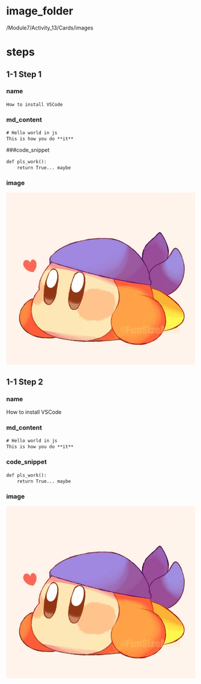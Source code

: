 # image_folder
/Module7/Activity_13/Cards/images

# steps

## 1-1 Step 1

### name
```
How to install VSCode     
```

### md_content
```
# Hello world in js
This is how you do **it**
```

###code_snippet
```
def pls_work():
    return True... maybe
```

### image
![bandanna](images/bandanna.jpg)

## 1-1 Step 2

### name
How to install VSCode

### md_content
```
# Hello world in js
This is how you do **it**
```

### code_snippet
```
def pls_work():
    return True... maybe
```

### image
![bandanna](images/bandanna.jpg)